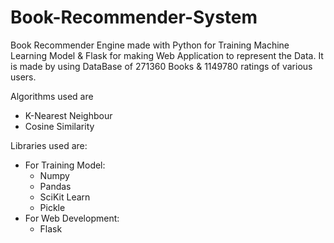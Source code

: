 # Book-Recommender-System

Book Recommender Engine made with Python for Training Machine Learning Model & Flask for making Web Application to represent the Data.
It is made by using DataBase of 271360 Books & 1149780 ratings of various users.

Algorithms used are
* K-Nearest Neighbour
* Cosine Similarity

Libraries used are:
* For Training Model:
  * Numpy
  * Pandas
  * SciKit Learn
  * Pickle
* For Web Development:
  * Flask

